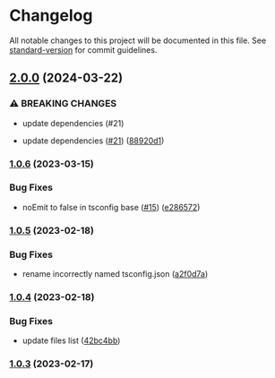 # Changelog

All notable changes to this project will be documented in this file. See [standard-version](https://github.com/conventional-changelog/standard-version) for commit guidelines.

## [2.0.0](https://github.com/OperationMonkey/common-core-js/compare/tsconfig-core/v1.0.6...tsconfig-core/v2.0.0) (2024-03-22)

### ⚠ BREAKING CHANGES

- update dependencies (#21)

- update dependencies ([#21](https://github.com/OperationMonkey/common-core-js/issues/21)) ([88920d1](https://github.com/OperationMonkey/common-core-js/commit/88920d197a9000cdfb6999c1d7de6e7835a4317a))

### [1.0.6](https://github.com/OperationMonkey/common-core-js/compare/tsconfig-core/v1.0.5...tsconfig-core/v1.0.6) (2023-03-15)

### Bug Fixes

- noEmit to false in tsconfig base ([#15](https://github.com/OperationMonkey/common-core-js/issues/15)) ([e286572](https://github.com/OperationMonkey/common-core-js/commit/e2865728944c4ceeb58d28788bb15864346e9346))

### [1.0.5](https://github.com/OperationMonkey/common-core-js/compare/tsconfig-core/v1.0.4...tsconfig-core/v1.0.5) (2023-02-18)

### Bug Fixes

- rename incorrectly named tsconfig.json ([a2f0d7a](https://github.com/OperationMonkey/common-core-js/commit/a2f0d7ab29c8a4d76b9a4e552fc1693535020837))

### [1.0.4](https://github.com/OperationMonkey/common-core-js/compare/tsconfig-core/v1.0.3...tsconfig-core/v1.0.4) (2023-02-18)

### Bug Fixes

- update files list ([42bc4bb](https://github.com/OperationMonkey/common-core-js/commit/42bc4bbcb5656aaefc32f74794b5e7eab4c013d2))

### [1.0.3](https://github.com/OperationMonkey/common-core-js/compare/tsconfig-core/v1.0.2...tsconfig-core/v1.0.3) (2023-02-17)
